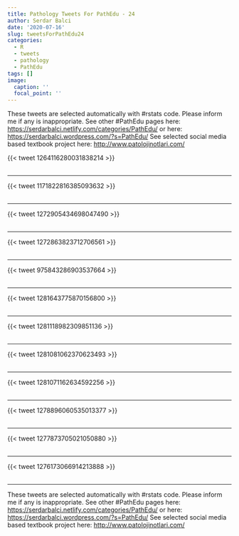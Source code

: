 ```yaml
---
title: Pathology Tweets For PathEdu - 24
author: Serdar Balci
date: '2020-07-16'
slug: tweetsForPathEdu24
categories:
  - R
  - tweets
  - pathology
  - PathEdu
tags: []
image:
  caption: ''
  focal_point: ''
---
```



These tweets are selected automatically with #rstats code. Please inform me if any is inappropriate.
See other #PathEdu pages here: https://serdarbalci.netlify.com/categories/PathEdu/  or here: https://serdarbalci.wordpress.com/?s=PathEdu/ 
See selected social media based textbook project here: http://www.patolojinotlari.com/

{{< tweet 1264116280031838214 >}}
<br>
<br>
<hr>
{{< tweet 1171822816385093632 >}}
<br>
<br>
<hr>
{{< tweet 1272905434698047490 >}}
<br>
<br>
<hr>
{{< tweet 1272863823712706561 >}}
<br>
<br>
<hr>
{{< tweet 975843286903537664 >}}
<br>
<br>
<hr>
{{< tweet 1281643775870156800 >}}
<br>
<br>
<hr>
{{< tweet 1281118982309851136 >}}
<br>
<br>
<hr>
{{< tweet 1281081062370623493 >}}
<br>
<br>
<hr>
{{< tweet 1281071162634592256 >}}
<br>
<br>
<hr>
{{< tweet 1278896060535013377 >}}
<br>
<br>
<hr>
{{< tweet 1277873705021050880 >}}
<br>
<br>
<hr>
{{< tweet 1276173066914213888 >}}
<br>
<br>
<hr>


These tweets are selected automatically with #rstats code. Please inform me if any is inappropriate.
See other #PathEdu pages here: https://serdarbalci.netlify.com/categories/PathEdu/  or here: https://serdarbalci.wordpress.com/?s=PathEdu/ 
See selected social media based textbook project here: http://www.patolojinotlari.com/
